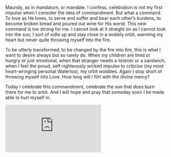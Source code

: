 <div><p>Maundy, as in mandatum, or mandate. I confess, celebration is not my first impulse when I consider the idea of commandment. But what a command. To love as He loves, to serve and suffer and bear each other’s burdens, to become broken bread and poured out wine for His world. This new command is too strong for me. I cannot look at it straight on as I cannot look into the sun; I sort of sidle up and stay close in a wobbly orbit, warming my heart but never quite throwing myself into the fire.</p><p>To be utterly transformed, to be changed by the fire into fire, this is what I want to desire always but so rarely do. When my children are tired or hungry or just emotional, when that stranger needs a listener or a sandwich, when I feel the proud, self-righteously wicked impulse to criticize (my most heart-wringing personal Waterloo), my orbit wobbles. Again I stop short of throwing myself into Love. How long will I flirt with the divine mercy?</p><p>Today I celebrate this commandment, celebrate the sun that does burn there for me to orbit. And I will hope and pray that someday soon I be made able to hurl myself in.</p></div>

<iframe frameborder="0" src="http://www.youtube.com/embed/wTcrWUU-EeA"></iframe>